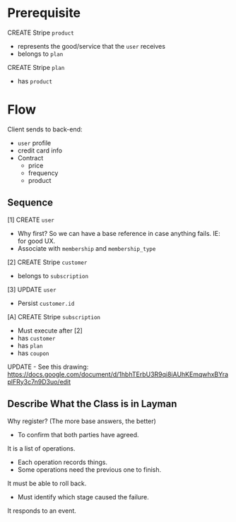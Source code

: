 # Prerequisite

CREATE Stripe `product`
* represents the good/service that the `user` receives
* belongs to `plan`

CREATE Stripe `plan`
* has `product`

# Flow

Client sends to back-end:
* `user` profile
* credit card info
* Contract
  * price
  * frequency
  * product

## Sequence

[1] CREATE `user`
* Why first? So we can have a base reference in case anything fails. IE: for good UX.
* Associate with `membership` and `membership_type`

[2] CREATE Stripe `customer`
* belongs to `subscription`

[3] UPDATE `user`
* Persist `customer.id`

[A] CREATE Stripe `subscription`
* Must execute after [2]
* has `customer`
* has `plan`
* has `coupon`

UPDATE - See this drawing:
https://docs.google.com/document/d/1hbhTErbU3R9qi8iAUhKEmqwhxBYraplFRy3c7n9D3uo/edit

## Describe What the Class is in Layman

Why register? (The more base answers, the better)
* To confirm that both parties have agreed.

It is a list of operations.
* Each operation records things.
* Some operations need the previous one to finish.

It must be able to roll back.
* Must identify which stage caused the failure.

It responds to an event.